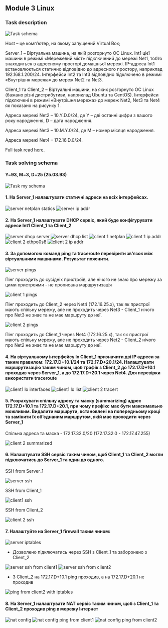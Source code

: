 ## Module 3 Linux

### Task description

![Task schema](/3_linux%20net/Task-schema.jpg?raw=true)

Host – це комп’ютер, на якому запущений Virtual Box;

Server_1 – Віртуальна машина, на якій розгорнуто ОС Linux. Int1 цієї машини в режимі «Мережевий міст» підключений до мережі Net1, тобто знаходиться в адресному просторі домашньої мережі. IP-адреса Int1 встановлюється статично відповідно до адресного простору, наприклад 192.168.1.200/24. Інтерфейси Int2 та Int3 відповідно підключено в режимі «Внутрішня мережа» до мереж Net2 та Net3.

Client_1 та Client_2 – Віртуальні машини, на яких розгорнуто ОС Linux (бажано різні дистрибутиви, наприклад Ubuntu та CentOS). Інтерфейси підключені в режимі «Внутрішня мережа» до мереж Net2, Net3 та Net4 як показано на рисунку 1.

Адреса мережі Net2 – 10.Y.D.0/24, де Y – дві останні цифри з вашого року народження, D – дата народження.

Адреса мережі Net3 – 10.M.Y.0/24, де M – номер місяця народження.

Адреса мережі Net4 – 172.16.D.0/24.

Full task read [here](https://github.com/archeapxa/epam_homeworks/blob/master/3_linux%20net/Task_Linux_Net.pdf).

### Task solving schema

#### Y=93, M=3, D=25 (25.03.93)

![Task my schema](/3_linux%20net/Schema.jpg?raw=true)

#### 1. На Server_1 налаштувати статичні адреси на всіх інтерфейсах.

![server netplan statics](/3_linux%20net/Screenshots/1-netplan-server.JPG?raw=true)
![server ip addr](/3_linux%20net/Screenshots/2-server-ip-addr.JPG?raw=true)

#### 2. На Server_1 налаштувати DHCP сервіс, який буде конфігурувати адреси Int1 Client_1 та Client_2

![server dhcp server](/3_linux%20net/Screenshots/3-dhcp-conf.JPG?raw=true)
![server dhcp list](/3_linux%20net/Screenshots/4-dhcp-list.JPG?raw=true)
![client 1 netplan](/3_linux%20net/Screenshots/5-netplan-client1.JPG?raw=true)
![client 1 ip addr](/3_linux%20net/Screenshots/6-client1-ip-addr.JPG?raw=true)
![client 2 ethpo0s8](/3_linux%20net/Screenshots/7-client2-ethp0s8.JPG?raw=true)
![client 2 ip addr](/3_linux%20net/Screenshots/8-client2-ip-addr.JPG?raw=true)

#### 3. За допомогою команд ping та traceroute перевірити зв'язок між віртуальними машинами. Результат пояснити.

![server pings](/3_linux%20net/Screenshots/9-pings-server-1.JPG?raw=true)

Пінг проходить до сусідніх пристроїв, але нічого не знаю про мережу за цими пристроями - не прописана маршрутизація

![client 1 pings](/3_linux%20net/Screenshots/10-ping-client-1.JPG?raw=true)

Пінг проходить до Client_2 через Net4 (172.16.25.x), так як пристрої мають спільну мережу, але не проходить через Net3 - Client_1 нічого про Net3 не знає та не має маршруту до неї.

![client 2 pings](/3_linux%20net/Screenshots/11-ping-client-2.JPG?raw=true)

Пінг проходить до Client_1 через Net4 (172.16.25.x), так як пристрої мають спільну мережу, але не проходить через Net2 - Client_2 нічого про Net2 не знає та не має маршруту до неї.

#### 4. На віртуальному інтерфейсу lo Client_1 призначити дві ІР адреси за таким правилом: 172.17.D+10.1/24 та 172.17.D+20.1/24. Налаштувати маршрутизацію таким чином, щоб трафік з Client_2 до 172.17.D+10.1 проходив через Server_1, а до 172.17.D+20.1 через Net4. Для перевірки використати traceroute

![client1 lo interfaces](/3_linux%20net/Screenshots/12-client1-lo-netplan.jpg?raw=true)
![client1 lo list](/3_linux%20net/Screenshots/13-client1-lo-list.jpg?raw=true)
![client 2 tracert](/3_linux%20net/Screenshots/14-client2-traceroutes.jpg?raw=true)

#### 5. Розрахувати спільну адресу та маску (summarizing) адрес 172.17.D+10.1 та 172.17.D+20.1, при чому префікс має бути максимально можливим. Видалити маршрути, встановлені на попередньому кроці та замінити їх об’єднаним маршрутом, якій має проходити через Server_1

Спільна адреса та маска - 172.17.32.0/20 (172.17.32.0 - 172.17.47.255)

![client 2 summarized](/3_linux%20net/Screenshots/15-summarized-traceroutes.jpg?raw=true)

#### 6. Налаштувати SSH сервіс таким чином, щоб Client_1 та Client_2 могли підключатись до Server_1 та один до одного.

SSH from Server_1

![server ssh](/3_linux%20net/Screenshots/16-ssh-from-server.jpg?raw=true)

SSH from Client_1

![client1 ssh](/3_linux%20net/Screenshots/18-ssh-from-client1.jpg?raw=true)

SSH from Client_2

![client 2 ssh](/3_linux%20net/Screenshots/17-ssh-from-client2.jpg?raw=true)

#### 7. Налаштуйте на Server_1 firewall таким чином:

![server iptables](/3_linux%20net/Screenshots/19-iptables-config.jpg?raw=true)

- Дозволено підключатись через SSH з Client_1 та заборонено з Client_2

![server ssh from client1](/3_linux%20net/Screenshots/19-5-ssh-client1.jpg?raw=true)
![server ssh from client2](/3_linux%20net/Screenshots/19-6-ssh-client2.jpg?raw=true)

- З Client_2 на 172.17.D+10.1 ping проходив, а на 172.17.D+20.1 не проходив

![ping from client2 with iptables](/3_linux%20net/Screenshots/20-iptables-ping.jpg?raw=true)

#### 8. На Server_1 налаштувати NAT сервіс таким чином, щоб з Client_1 та Client_2 проходив ping в мережу Інтернет

![nat config](/3_linux%20net/Screenshots/21-nat-conf.jpg?raw=true)
![nat config ping from client1](/3_linux%20net/Screenshots/22-nat-ping-client1.jpg?raw=true)
![nat config ping from client2](/3_linux%20net/Screenshots/23-nat-ping-client2.jpg?raw=true)
